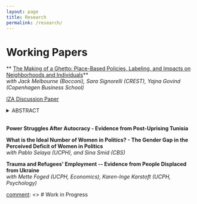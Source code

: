 ```yaml
---
layout: page
title: Research
permalink: /research/
---
```


[comment]: <> (# Working Papers)
 

# Working Papers

** [The Making of a Ghetto: Place-Based Policies, Labeling, and Impacts on Neighborhoods and Individuals](https://docs.iza.org/dp17573.pdf)** <br>
*with Jack Melbourne (Bocconi), Sara Signorelli (CREST), Yajna Govind (Copenhagen Business School)* <br>

[IZA Discussion Paper](https://docs.iza.org/dp17573.pdf)<br>

<details>
  <summary>ABSTRACT</summary>
  > Policies targeting disadvantaged areas aim to improve their conditions, but the labels they impose carry consequences of their own. In this paper, we examine Denmark's Ghetto Plan, one of the first recent place-based policies explicitly targeting migrant populations. Under this policy, certain public housing deemed ``problematic'' were officially designated as ``ghettos'', with minimal additional implications. Using rich administrative data and a Difference-in-Differences approach, we show that the policy backfired, worsening spatial inequality through compositional shifts driven by native avoidance. In addition, the policy was particularly detrimental to exposed natives, who accepted a 4% annual income loss to leave stigmatized areas.
</details>

<br>

**Power Struggles After Autocracy - Evidence from Post-Uprising Tunisia** <br>

**What is the Ideal Number of Women in Politics? - The Gender Gap in the Perceived Deficit of Women in Politics** <br>
*with  Pablo Selaya (UCPH), and Sina Smid (CBS)* <br>


**Trauma and Refugees' Employment -- Evidence from People Displaced from Ukraine** <br>
*with Mette Foged (UCPH, Economics), Karen-Inge Karstoft (UCPH, Psychology)* <br>

[comment]: <> # Work in Progress